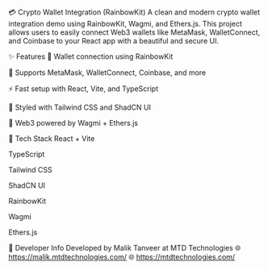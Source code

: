 💳 Crypto Wallet Integration (RainbowKit)
A clean and modern crypto wallet integration demo using RainbowKit, Wagmi, and Ethers.js. This project allows users to easily connect Web3 wallets like MetaMask, WalletConnect, and Coinbase to your React app with a beautiful and secure UI.

✨ Features
🔐 Wallet connection using RainbowKit

🔗 Supports MetaMask, WalletConnect, Coinbase, and more

⚡ Fast setup with React, Vite, and TypeScript

🎨 Styled with Tailwind CSS and ShadCN UI

🧩 Web3 powered by Wagmi + Ethers.js

🧪 Tech Stack
React + Vite

TypeScript

Tailwind CSS

ShadCN UI

RainbowKit

Wagmi

Ethers.js

💼 Developer Info
Developed by Malik Tanveer at MTD Technologies
🌐 https://malik.mtdtechnologies.com/
🌐 https://mtdtechnologies.com/
